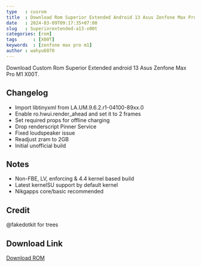 ```yaml
---
type   : cusrom
title  : Download Rom Superior Extended Android 13 Asus Zenfone Max Pro M1
date   : 2024-03-09T09:17:35+07:00
slug   : Superiorextended-a13-x00t
categories: [rom]
tags      : [X00T]
keywords  : [zenfone max pro m1]
author : wahyu6070
---
```


Download Custom Rom Superior Extended android 13 Asus Zenfone Max Pro M1 X00T.

## Changelog
- Import libtinyxml from LA.UM.9.6.2.r1-04100-89xx.0
- Enable ro.hwui.render_ahead and set it to 2 frames
- Set required props for offline charging
- Drop renderscript Pinner Service
- Fixed loudspeaker issue
- Readjust zram to 2GB
- Initial unofficial build

## Notes
- Non-FBE, LV, enforcing & 4.4 kernel based build
- Latest kernelSU support by default kernel
- Nikgapps core/basic recommended

## Credit
@fakedotkit for trees 


## Download Link
[Download ROM](https://devuploads.com/xkzutss6dryf)
